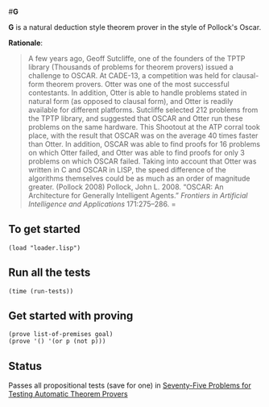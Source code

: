 #**G**

**G** is a natural deduction style theorem prover in the style of Pollock's Oscar. 

__Rationale__:

> A few years ago, Geoff Sutcliffe, one of the founders of the TPTP library (Thousands of problems for theorem provers) issued a challenge to OSCAR. At CADE-13, a competition was held for clausal-form theorem provers. Otter was one of the most successful contestants. In addition, Otter is able to handle problems stated in natural form (as opposed to clausal form), and Otter is readily available for different platforms. Sutcliffe selected 212 problems from the TPTP library, and suggested that OSCAR and Otter run these problems on the same hardware. This Shootout at the ATP corral took place, with the result that OSCAR was on the average 40 times faster than Otter. In addition, OSCAR was able to find proofs for 16 problems on which Otter failed, and Otter was able to find proofs for only 3 problems on which OSCAR failed. Taking into account that Otter was written in C and OSCAR in LISP, the speed difference of the algorithms themselves could be as much as an order of magnitude greater. (Pollock 2008)
Pollock, John L. 2008. “OSCAR: An Architecture for Generally Intelligent Agents.” *Frontiers in Artificial Intelligence and Applications* 171:275–286.
=

## To get started 

    (load "loader.lisp")
  
## Run all the tests

    (time (run-tests))
  
## Get started with proving

    (prove list-of-premises goal)
    (prove '() '(or p (not p)))

## Status
   Passes all propositional tests (save for one) in 
   [Seventy-Five Problems for Testing Automatic Theorem Provers ](http://webloria.loria.fr/~areces/cordoba08/Bib/75ATPproblems86.pdf)
